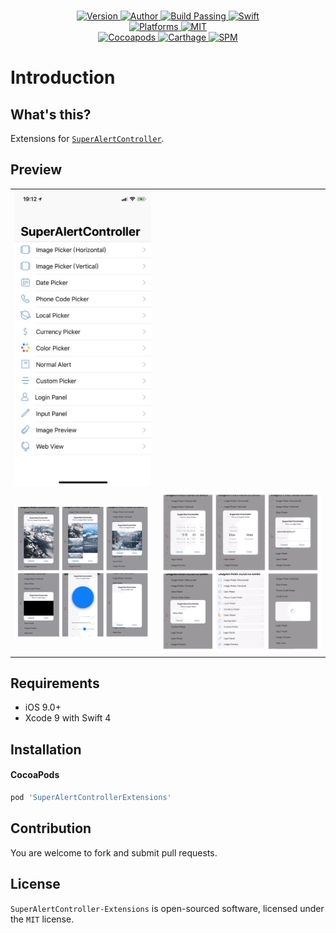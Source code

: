 
<p align="center">
  <!-- <img src="./Assets/SuperAlertControllerExtensions.jpg" alt="SuperAlertControllerPickers"> -->
  <br/><a href="https://cocoapods.org/pods/SuperAlertControllerExtensions">
  <img alt="Version" src="https://img.shields.io/badge/version-1.0.5-brightgreen.svg">
  <img alt="Author" src="https://img.shields.io/badge/author-Meniny-blue.svg">
  <img alt="Build Passing" src="https://img.shields.io/badge/build-passing-brightgreen.svg">
  <img alt="Swift" src="https://img.shields.io/badge/swift-4.0%2B-orange.svg">
  <br/>
  <img alt="Platforms" src="https://img.shields.io/badge/platform-iOS-lightgrey.svg">
  <img alt="MIT" src="https://img.shields.io/badge/license-MIT-blue.svg">
  <br/>
  <img alt="Cocoapods" src="https://img.shields.io/badge/cocoapods-compatible-brightgreen.svg">
  <img alt="Carthage" src="https://img.shields.io/badge/carthage-working%20on-red.svg">
  <img alt="SPM" src="https://img.shields.io/badge/swift%20package%20manager-compatible-brightgreen.svg">
  </a>
</p>

# Introduction

## What's this?

Extensions for [`SuperAlertController`](https://github.com/Meniny/SuperAlertController/).

## Preview

<table>
<tr>
<td><img src="./Assets/Demo.jpg"/></td>
</tr>
<tr>
<td><img src="./Assets/preview_1.gif"/></td>
<td><img src="./Assets/preview_2.gif"/></td>
</tr>
</table>

## Requirements

* iOS 9.0+
* Xcode 9 with Swift 4

## Installation

#### CocoaPods

```ruby
pod 'SuperAlertControllerExtensions'
```

## Contribution

You are welcome to fork and submit pull requests.

## License

`SuperAlertController-Extensions` is open-sourced software, licensed under the `MIT` license.
